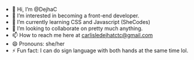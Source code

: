 - 👋 Hi, I’m @DejhaC
- 👀 I’m interested in becoming a front-end developer.
- 🌱 I’m currently learning CSS and Javascript (SheCodes)
- 💞️ I’m looking to collaborate on pretty much anything.
- 📫 How to reach me here at carlisledejhatctc@gmail.com
- 😄 Pronouns: she/her
- ⚡ Fun fact: I can do sign language with both hands at the same time lol.

<!---
DejhaC/DejhaC is a ✨ special ✨ repository because its `README.md` (this file) appears on your GitHub profile.
You can click the Preview link to take a look at your changes.
--->
